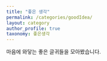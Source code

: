 ```yaml
---
title: "좋은 생각"
permalink: /categories/goodIdea/
layout: category
author_profile: true
taxonomy: 좋은생각
---
```


마음에 와닿는 좋은 글귀들을 모아봤습니다.
